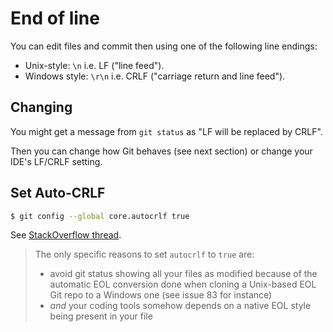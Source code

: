 # End of line

You can edit files and commit then using one of the following line endings:

- Unix-style: `\n` i.e. LF ("line feed").
- Windows style: `\r\n` i.e. CRLF ("carriage return and line feed").


## Changing

You might get a message from `git status` as "LF will be replaced by CRLF".

Then you can change how Git behaves (see next section) or change your IDE's LF/CRLF setting.


## Set Auto-CRLF

```sh
$ git config --global core.autocrlf true
```

See [StackOverflow thread](https://stackoverflow.com/questions/2825428/why-should-i-use-core-autocrlf-true-in-git).

> The only specific reasons to set `autocrlf` to `true` are:
> 
> - avoid git status showing all your files as modified because of the automatic EOL conversion done when cloning a Unix-based EOL Git repo to a Windows one (see issue 83 for instance)
> - _and_ your coding tools somehow depends on a native EOL style being present in your file
